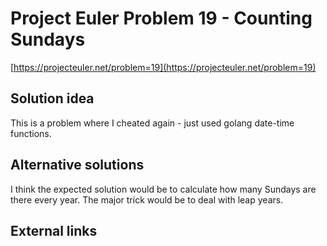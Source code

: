 # Project Euler Problem 19 - Counting Sundays

[https://projecteuler.net/problem=19](https://projecteuler.net/problem=19)

## Solution idea

This is a problem where I cheated again - just used golang date-time functions.

## Alternative solutions

I think the expected solution would be to calculate how many Sundays are there every year. The major trick would be to deal with leap years.

## External links
